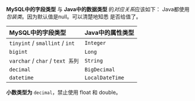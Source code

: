 
**MySQL中的字段类型** 与 **Java中的数据类型** 的*对应关系*应该如下：
Java都使用*包装类*。因为默认值是null。可以清楚地知悉 是否给值了。

| MySQL中的字段类型                | Java中的属性类型 |
|:-------------------------------- |:---------------- |
| `tinyint` / `smallint` / `int`   | `Integer`        |
| `bigint`                         | `Long`           |
| `varchar` / `char` / `text 系列` | `String`         |
| `decimal`                        | `BigDecimal`     |
| `datetime`                       | `LocalDateTime`  |

**小数类型为** `decimal`，禁止使用 float 和 double。